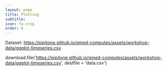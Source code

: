 ```yaml
---
layout: page
title: Plotting
subtitle: 
icon: fa-crop
order: 6
---
```


Dataset: 
https://pipitone.github.io/qmed-computes/assets/workshop-data/ggplot-timeseries.csv

download.file('https://pipitone.github.io/qmed-computes/assets/workshop-data/ggplot-timeseries.csv',
              destfile = 'data.csv')

